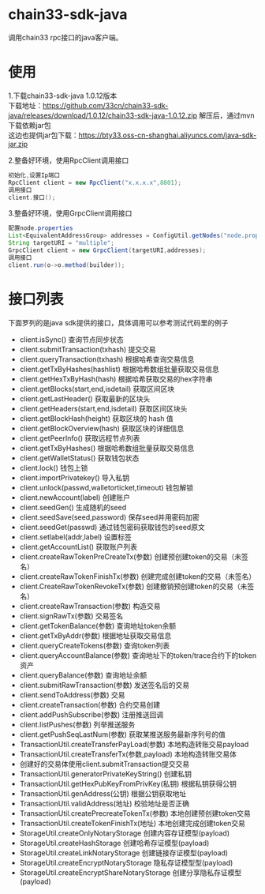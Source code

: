 # chain33-sdk-java
调用chain33 rpc接口的java客户端。

# 使用
1.下载chain33-sdk-java 1.0.12版本  
下载地址：https://github.com/33cn/chain33-sdk-java/releases/download/1.0.12/chain33-sdk-java-1.0.12.zip
解压后，通过mvn下载依赖jar包  
这边也提供jar包下载：https://bty33.oss-cn-shanghai.aliyuncs.com/java-sdk-jar.zip  


2.整备好环境，使用RpcClient调用接口

``` java
初始化,设置Ip端口
RpcClient client = new RpcClient("x.x.x.x",8801);
调用接口
client.接口();
```

3.整备好环境，使用GrpcClient调用接口

``` java
配置node.properties
List<EquivalentAddressGroup> addresses = ConfigUtil.getNodes("node.properties");
String targetURI = "multiple";
GrpcClient client = new GrpcClient(targetURI,addresses);
调用接口
client.run(o->o.method(builder));
```

# 接口列表
下面罗列的是java sdk提供的接口，具体调用可以参考测试代码里的例子

 - client.isSync() 	查询节点同步状态
 - client.submitTransaction(txhash)	提交交易
 - client.queryTransaction(txhash)   根据哈希查询交易信息
 - client.getTxByHashes(hashlist)     根据哈希数组批量获取交易信息
 - client.getHexTxByHash(hash)     根据哈希获取交易的hex字符串
 - client.getBlocks(start,end,isdetail)    获取区间区块
 - client.getLastHeader()    获取最新的区块头
 - client.getHeaders(start,end,isdetail)    获取区间区块头
 - client.getBlockHash(height)     获取区块的 hash 值
 - client.getBlockOverview(hash)    获取区块的详细信息
 - client.getPeerInfo()    获取远程节点列表 
 - client.getTxByHashes()    根据哈希数组批量获取交易信息
 - client.getWalletStatus()    获取钱包状态
 - client.lock()    钱包上锁
 - client.importPrivatekey()    导入私钥
 - client.unlock(passwd,walletorticket,timeout)   钱包解锁
 - client.newAccount(label)    创建账户
 - client.seedGen()    生成随机的seed
 - client.seedSave(seed,password)    保存seed并用密码加密
 - client.seedGet(passwd)    通过钱包密码获取钱包的seed原文
 - client.setlabel(addr,label)    设置标签
 - client.getAccountList()     获取账户列表
 - client.createRawTokenPreCreateTx(参数)    创建预创建token的交易（未签名）
 - client.createRawTokenFinishTx(参数)   创建完成创建token的交易（未签名）
 - client.CreateRawTokenRevokeTx(参数)   创建撤销预创建token的交易（未签名）
 - client.createRawTransaction(参数)    构造交易
 - client.signRawTx(参数)    交易签名
 - client.getTokenBalance(参数)    查询地址token余额
 - client.getTxByAddr(参数)    根据地址获取交易信息
 - client.queryCreateTokens(参数)    查询token列表
 - client.queryAccountBalance(参数)    查询地址下的token/trace合约下的token资产
 - client.queryBalance(参数)    查询地址余额
 - client.submitRawTransaction(参数)    发送签名后的交易
 - client.sendToAddress(参数)    交易
 - client.createTransaction(参数)    合约交易创建
 - client.addPushSubscribe(参数)    注册推送回调
 - client.listPushes(参数)    列举推送服务
 - client.getPushSeqLastNum(参数)    获取某推送服务最新序列号的值
 - TransactionUtil.createTransferPayLoad(参数)	本地构造转账交易payload
 - TransactionUtil.createTransferTx(参数,payload)	本地构造转账交易体
 - 创建好的交易体使用client.submitTransaction提交交易
 - TransactionUtil.generatorPrivateKeyString()	创建私钥
 - TransactionUtil.getHexPubKeyFromPrivKey(私钥)	根据私钥获得公钥
 - TransactionUtil.genAddress(公钥)	根据公钥获取地址
 - TransactionUtil.validAddress(地址)	校验地址是否正确
 - TransactionUtil.createPrecreateTokenTx(参数)    本地创建预创建token交易
 - TransactionUtil.createTokenFinishTx(地址)   本地创建完成创建token交易
 - StorageUtil.createOnlyNotaryStorage 创建内容存证模型(payload)
 - StorageUtil.createHashStorage 创建哈希存证模型(payload)
 - StorageUtil.createLinkNotaryStorage 创建链接存证模型(payload)
 - StorageUtil.createEncryptNotaryStorage 隐私存证模型型(payload)
 - StorageUtil.createEncryptShareNotaryStorage 创建分享隐私存证模型(payload)



